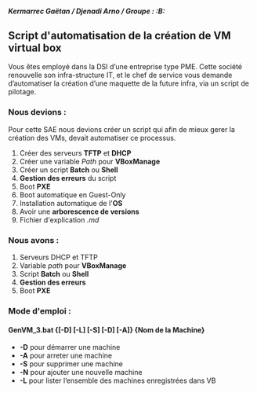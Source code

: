
##### Kermarrec Gaëtan / Djenadi Arno / Groupe : :B:
## Script d'automatisation de la création de VM virtual box
Vous êtes employé dans la DSI d’une entreprise type PME. Cette société renouvelle son infra-structure IT, et le chef de service vous demande d’automatiser la création d’une maquette de la future infra, via un script de pilotage.

### Nous devions :
Pour cette SAE nous devions créer un script qui afin de mieux gerer la création des VMs, devait automatiser ce processus.
1. Créer des serveurs **TFTP** et **DHCP**
2. Créer une variable *Path* pour **VBoxManage**
3. Créer un script **Batch** ou **Shell**
4. **Gestion des erreurs** du script
5. Boot **PXE**
6. Boot automatique en Guest-Only
7. Installation automatique de l'**OS**
8. Avoir une **arborescence de versions**
9. Fichier d'explication *.md*

### Nous avons : 
1. Serveurs DHCP et TFTP
2. Variable *path* pour **VBoxManage**
3. Script **Batch** ou **Shell**
4. **Gestion des erreurs**
5. Boot **PXE**

### Mode d'emploi : 
#### GenVM_3.bat {[-D] [-L] [-S] [-D] [-A]} {Nom de la Machine}
* **-D** pour démarrer une machine
* **-A** pour arreter une machine
* **-S** pour supprimer une machine
* **-N** pour ajouter une nouvelle machine
* **-L** pour lister l’ensemble des machines enregistrées dans VB
